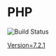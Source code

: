 # PHP

![Build Status](https://travis-ci.org/cyber-dojo-languages/php.svg?branch=master)

[Version=7.2.1](https://github.com/cyber-dojo-languages/php/blob/master/check_version.sh)